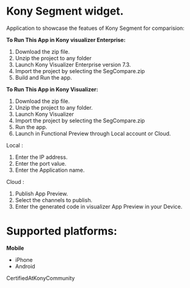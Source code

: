 Kony Segment widget. 
====================

Application to showcase the featues of Kony Segment for comparision:

**To Run This App in Kony visualizer Enterprise:**
 
1. Download the zip file.
2. Unzip the project to any folder
3. Launch Kony Visualizer Enterprise version 7.3.
4. Import the project by selecting the SegCompare.zip 
5. Build and Run the app.

**To Run This App in Kony Visualizer:**

1. Download the zip file.
2. Unzip the project to any folder.
3. Launch Kony Visualizer
4. Import the project by selecting the SegCompare.zip
5. Run the app.
6. Launch in Functional Preview through Local account or Cloud.

Local :

1. Enter the IP address.
2. Enter the port value.
3. Enter the Application name.

Cloud :

1. Publish App Preview.
2. Select the channels to publish.
3. Enter the generated code in visualizer App Preview in your Device.

# Supported platforms:
**Mobile**
 * iPhone
 * Android
 
CertifiedAtKonyCommunity
